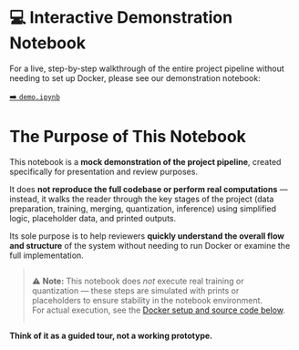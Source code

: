 <h1>💻 Interactive Demonstration Notebook</h1>
<p>For a live, step-by-step walkthrough of the entire project pipeline without needing to set up Docker, please see our demonstration notebook:</p>
<a href="./demo.ipynb">➡️ <code>demo.ipynb</code></a>
<h1>The Purpose of This Notebook</h1>
<p>This notebook is a <b>mock demonstration of the project pipeline</b>, created specifically for presentation and review purposes.</p>
<p>It does <b>not reproduce the full codebase or perform real computations</b> — instead, it walks the reader through the key stages of the project (data preparation, training, merging, quantization, inference) using simplified logic, placeholder data, and printed outputs.</p>
<p>Its sole purpose is to help reviewers <b>quickly understand the overall flow and structure</b> of the system without needing to run Docker or examine the full implementation.</p>
<blockquote style="padding: 1em;">
    ⚠️ <strong>Note:</strong> This notebook does <em>not</em> execute real training or quantization — these steps are simulated with prints or placeholders to ensure stability in the notebook environment.<br>
    For actual execution, see the <a href="#-setup--usage">Docker setup and source code below</a>.
</blockquote>
<p><b>Think of it as a guided tour, not a working prototype.</b></p>